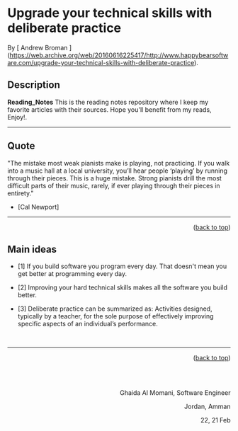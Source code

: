 # Upgrade your technical skills with deliberate practice
<!-- This is the reading notes repository where I keep my favorite articles with their sources.
       
       Hope you'll benefit from my reads, Enjoy!


-->




By [ Andrew Broman ] (https://web.archive.org/web/20160616225417/http://www.happybearsoftware.com/upgrade-your-technical-skills-with-deliberate-practice).

## Description
**Reading_Notes**
 This is the reading notes repository where I keep my favorite articles with their sources.
                   Hope you'll benefit from my reads, Enjoy!.


<hr/>


## Quote


"The mistake most weak pianists make is playing, not practicing. If you walk into a music hall at a local university, you’ll hear people ‘playing’ by running through their pieces. This is a huge mistake. Strong pianists drill the most difficult parts of their music, rarely, if ever playing through their pieces in entirety."

- [Cal Newport] 


<hr/>
    <p align="right">(<a href="#top">back to top</a>)</p>

<!-- ROADMAP -->
## Main ideas

- [1] 
If you build software you program every day. That doesn't mean you get better at programming every day.
- [2] Improving your hard technical skills makes all the software you build better.

- [3]  Deliberate practice can be summarized as:
Activities designed, typically by a teacher, for the sole purpose of effectively improving specific aspects of an individual’s performance.




<br/>
<hr/>
    <p align="right">(<a href="#top">back to top</a>)</p>

  <br/><br/>

<p align="right">Ghaida Al Momani, Software Engineer</p>
<p align="right">Jordan, Amman</p>
  <p align="right">22, 21 Feb </p>